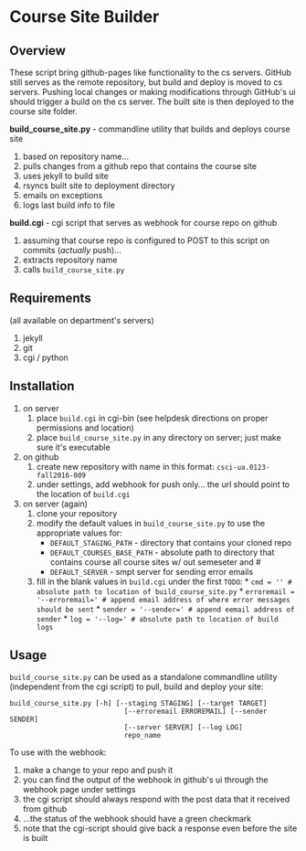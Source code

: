 Course Site Builder
===

Overview
---

These script bring github-pages like functionality to the cs servers. GitHub still serves as the remote repository, but build and deploy is moved to cs servers. Pushing local changes or making modifications through GitHub's ui should trigger a build on the cs server. The built site is then deployed to the course site folder. 

__build_course_site.py__ - commandline utility that builds and deploys course site

1. based on repository name... 
2. pulls changes from a github repo that contains the course site 
3. uses jekyll to build site
4. rsyncs built site to deployment directory
5. emails on exceptions
6. logs last build info to file

__build.cgi__ - cgi script that serves as webhook for course repo on github

1. assuming that course repo is configured to POST to this script on commits (_actually_ push)...
2. extracts repository name
3. calls `build_course_site.py`

Requirements
---
(all available on department's servers)

1. jekyll
2. git
3. cgi / python

Installation
---

1. on server
	1. place `build.cgi` in cgi-bin (see helpdesk directions on proper permissions and location)
	2. place `build_course_site.py` in any directory on server; just make sure it's executable 
2. on github
	1. create new repository with name in this format: `csci-ua.0123-fall2016-009`
	2. under settings, add webhook for push only... the url should point to the location of `build.cgi`
3. on server (again)
	1. clone your repository
	2. modify the default values in `build_course_site.py` to use the appropriate values for:
		* `DEFAULT_STAGING_PATH` - directory that contains your cloned repo
		* `DEFAULT_COURSES_BASE_PATH` - absolute path to directory that contains course all course sites w/ out semeseter and #
		* `DEFAULT_SERVER` - smpt server for sending error emails
	3. fill in the blank values in `build.cgi` under the first `TODO`:
        	* `cmd = '' # absolute path to location of build_course_site.py`
        	* `erroremail = '--erroremail=' # append email address of where error messages should be sent`
        	* `sender = '--sender=' # append eemail address of sender`
        	* `log = '--log=' # absolute path to location of build logs`

Usage
---

`build_course_site.py` can be used as a standalone commandline utility (independent from the cgi script) to pull, build and deploy your site:

```
build_course_site.py [-h] [--staging STAGING] [--target TARGET]
                            [--erroremail ERROREMAIL] [--sender SENDER]
                            [--server SERVER] [--log LOG]
                            repo_name
```
		
To use with the webhook:

1. make a change to your repo and push it
2. you can find the output of the webhook in github's ui through the webhook page under settings
3. the cgi script should always respond with the post data that it received from github
4. ...the status of the webhook should have a green checkmark
5. note that the cgi-script should give back a response even before the site is built

